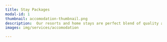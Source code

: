 ```yaml
---
title: Stay Packages
modal-id: 1
thumbnail: accomodation-thumbnail.png
description:  Our resorts and home stays are perfect blend of quality and value for money. These packages are made keeping in mind requirements of customers. We also provide transportation to all activities and sight seeing spots.
images: img/services/accomodation

---
```

